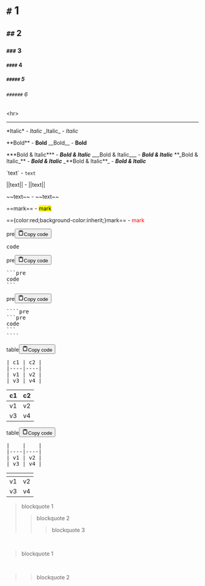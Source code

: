<h1><code>#</code> 1</h1>
<h2><code>##</code> 2</h2>
<h3><code>###</code> 3</h3>
<h4><code>####</code> 4</h4>
<h5><code>#####</code> 5</h5>
<h6><code>######</code> 6</h6>
<p>&lt;hr&gt;</p>
<hr>

<p>*Italic* - <em>Italic</em>
_Italic_ - <em>Italic</em></p>
<p>**Bold** - <strong>Bold</strong>
__Bold__ - <strong>Bold</strong></p>
<p>***Bold &amp; Italic*** - <strong><em>Bold &amp; Italic</em></strong>
___Bold &amp; Italic___ - <strong><em>Bold &amp; Italic</em></strong>
**_Bold &amp; Italic_** - <strong><em>Bold &amp; Italic</em></strong>
_**Bold &amp; Italic**_ - <em><strong>Bold &amp; Italic</strong></em></p>
<p>`text` - <code>text</code></p>
<p>||text|| - ||text||</p>
<p>&#x7e;&#x7e;text&#x7e;&#x7e; - ~~text~~</p>
<p>&#x3d;&#x3d;mark&#x3d;&#x3d; - <mark style="">mark</mark></p>
<p>&#x3d;&#x3d;{color:red;background-color:inherit;}mark&#x3d;&#x3d; - <mark style="color:red;background-color:inherit;">mark</mark></p>
<div class="code_element"><div class="lang_line"><text>pre</text><button class="copy_code_button" onclick="CopyCode(this)"><svg style="width: 1.2em;height: 1.2em;" aria-hidden="true" xmlns="http://www.w3.org/2000/svg" fill="none" viewBox="0 0 24 24"><path stroke="currentColor" stroke-linecap="round" stroke-linejoin="round" stroke-width="2" d="M15 4h3a1 1 0 0 1 1 1v15a1 1 0 0 1-1 1H6a1 1 0 0 1-1-1V5a1 1 0 0 1 1-1h3m0 3h6m-5-4v4h4V3h-4Z"/></svg><text>Copy code</text></button></div><div class="code language-text"><div class="highlight"><pre><span></span>code
</pre></div></div></div>

<div class="code_element"><div class="lang_line"><text>pre</text><button class="copy_code_button" onclick="CopyCode(this)"><svg style="width: 1.2em;height: 1.2em;" aria-hidden="true" xmlns="http://www.w3.org/2000/svg" fill="none" viewBox="0 0 24 24"><path stroke="currentColor" stroke-linecap="round" stroke-linejoin="round" stroke-width="2" d="M15 4h3a1 1 0 0 1 1 1v15a1 1 0 0 1-1 1H6a1 1 0 0 1-1-1V5a1 1 0 0 1 1-1h3m0 3h6m-5-4v4h4V3h-4Z"/></svg><text>Copy code</text></button></div><div class="code language-text"><div class="highlight"><pre><span></span>&#x60;&#x60;&#x60;pre
code
&#x60;&#x60;&#x60;
</pre></div></div></div>

<div class="code_element"><div class="lang_line"><text>pre</text><button class="copy_code_button" onclick="CopyCode(this)"><svg style="width: 1.2em;height: 1.2em;" aria-hidden="true" xmlns="http://www.w3.org/2000/svg" fill="none" viewBox="0 0 24 24"><path stroke="currentColor" stroke-linecap="round" stroke-linejoin="round" stroke-width="2" d="M15 4h3a1 1 0 0 1 1 1v15a1 1 0 0 1-1 1H6a1 1 0 0 1-1-1V5a1 1 0 0 1 1-1h3m0 3h6m-5-4v4h4V3h-4Z"/></svg><text>Copy code</text></button></div><div class="code language-text"><div class="highlight"><pre><span></span>&#x60;&#x60;&#x60;&#x60;pre
&#x60;&#x60;&#x60;pre
code
&#x60;&#x60;&#x60;
&#x60;&#x60;&#x60;&#x60;
</pre></div></div></div>

<div class="code_element"><div class="lang_line"><text>table</text><button class="copy_code_button" onclick="CopyCode(this)"><svg style="width: 1.2em;height: 1.2em;" aria-hidden="true" xmlns="http://www.w3.org/2000/svg" fill="none" viewBox="0 0 24 24"><path stroke="currentColor" stroke-linecap="round" stroke-linejoin="round" stroke-width="2" d="M15 4h3a1 1 0 0 1 1 1v15a1 1 0 0 1-1 1H6a1 1 0 0 1-1-1V5a1 1 0 0 1 1-1h3m0 3h6m-5-4v4h4V3h-4Z"/></svg><text>Copy code</text></button></div><div class="code language-text"><div class="highlight"><pre><span></span>| c1 | c2 |
|----|----|
| v1 | v2 |
| v3 | v4 |
</pre></div></div></div>

<table>
<thead>
<tr>
<th>c1</th>
<th>c2</th>
</tr>
</thead>
<tbody>
<tr>
<td>v1</td>
<td>v2</td>
</tr>
<tr>
<td>v3</td>
<td>v4</td>
</tr>
</tbody>
</table>
<div class="code_element"><div class="lang_line"><text>table</text><button class="copy_code_button" onclick="CopyCode(this)"><svg style="width: 1.2em;height: 1.2em;" aria-hidden="true" xmlns="http://www.w3.org/2000/svg" fill="none" viewBox="0 0 24 24"><path stroke="currentColor" stroke-linecap="round" stroke-linejoin="round" stroke-width="2" d="M15 4h3a1 1 0 0 1 1 1v15a1 1 0 0 1-1 1H6a1 1 0 0 1-1-1V5a1 1 0 0 1 1-1h3m0 3h6m-5-4v4h4V3h-4Z"/></svg><text>Copy code</text></button></div><div class="code language-text"><div class="highlight"><pre><span></span>|    |    |
|----|----|
| v1 | v2 |
| v3 | v4 |
</pre></div></div></div>

<table>
<thead>
<tr>
<th></th>
<th></th>
</tr>
</thead>
<tbody>
<tr>
<td>v1</td>
<td>v2</td>
</tr>
<tr>
<td>v3</td>
<td>v4</td>
</tr>
</tbody>
</table>
<blockquote>
<p>blockquote 1</p>
<blockquote>
<p>blockquote 2</p>
<blockquote>
<p>blockquote 3</p>
</blockquote>
</blockquote>
</blockquote>
<p><br></p>
<blockquote>
<p>blockquote 1</p>
</blockquote>
<p><br></p>
<blockquote>
<blockquote>
<p>blockquote 2</p>
</blockquote>
</blockquote>